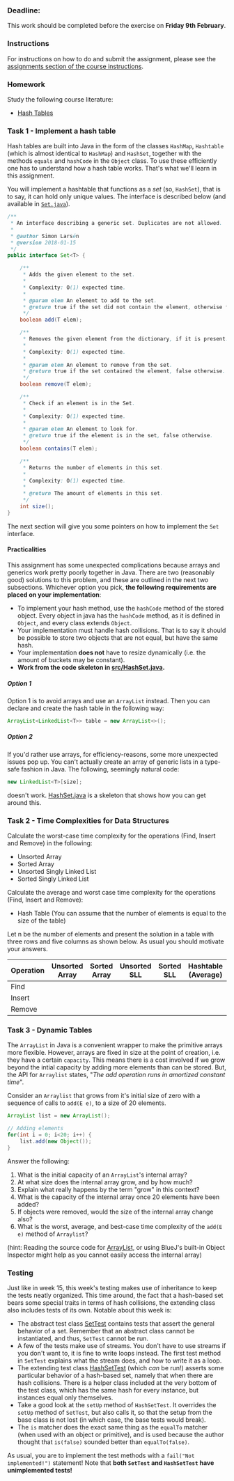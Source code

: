 ### Deadline:
This work should be completed before the exercise on **Friday 9th February**.

### Instructions
For instructions on how to do and submit the assignment, please see the
[assignments section of the course instructions](https://gits-15.sys.kth.se/inda-17/course-instructions#assignments).

### Homework
Study the following course literature:

* [Hash Tables](http://www.nada.kth.se/~snilsson/algoritmer/hashtabell/)

### Task 1 - Implement a hash table
Hash tables are built into Java in the form of the classes `HashMap`,
`Hashtable` (which is almost identical to `HashMap`) and `HashSet`, together
with the methods `equals` and `hashCode` in the `Object` class. To use these
efficiently one has to understand how a hash table works.  That's what we'll
learn in this assignment.

You will implement a hashtable that functions as a _set_ (so, `HashSet`), that
is to say, it can hold only unique values. The interface is described below
(and available in [`Set.java`](src/Set.java)).

```java
/**
 * An interface describing a generic set. Duplicates are not allowed.
 *
 * @author Simon Larsén
 * @version 2018-01-15
 */
public interface Set<T> {

    /**
     * Adds the given element to the set.
     *
     * Complexity: O(1) expected time.
     *
     * @param elem An element to add to the set.
     * @return true if the set did not contain the element, otherwise false.
     */
    boolean add(T elem);

    /**
     * Removes the given element from the dictionary, if it is present.
     *
     * Complexity: O(1) expected time.
     *
     * @param elem An element to remove from the set.
     * @return true if the set contained the element, false otherwise.
     */
    boolean remove(T elem);

    /**
     * Check if an element is in the Set.
     *
     * Complexity: O(1) expected time.
     *
     * @param elem An element to look for.
     * @return true if the element is in the set, false otherwise.
     */
    boolean contains(T elem);

    /**
     * Returns the number of elements in this set.
     *
     * Complexity: O(1) expected time.
     *
     * @return The amount of elements in this set.
     */
    int size();
}
```
The next section will give you some pointers on how to implement the `Set`
interface.

#### Practicalities
This assignment has some unexpected complications because arrays and generics
work pretty poorly together in Java. There are two (reasonably good) solutions
to this problem, and these are outlined in the next two subsections. Whichever
option you pick, **the following requirements are placed on your
implementation**:

* To implement your hash method, use the `hashCode` method of the stored
  object. Every object in java has the `hashCode` method, as it is defined in
  `Object`, and every class extends `Object`.
* Your implementation must handle hash collisions. That is to say it should be
  possible to store two objects that are not equal, but have the same hash.
* Your implementation **does not** have to resize dynamically (i.e. the amount
  of buckets may be constant).
* **Work from the code skeleton in [src/HashSet.java](src/HashSet.java).**

##### Option 1
Option 1 is to avoid arrays and use an `ArrayList` instead. Then
you can declare and create the hash table in the following way:

```java
ArrayList<LinkedList<T>> table = new ArrayList<>();
```

##### Option 2
If you'd rather use arrays, for efficiency-reasons, some more unexpected issues
pop up. You can't actually create an array of generic lists in a type-safe
fashion in Java. The following, seemingly natural code:

```java
new LinkedList<T>[size];
```

doesn't work. [HashSet.java](src/HashSet.java) is a skeleton that shows how you
can get around this.

### Task 2 - Time Complexities for Data Structures
Calculate the worst-case time complexity for the operations (Find, Insert and Remove) in the following:

* Unsorted Array
* Sorted Array
* Unsorted Singly Linked List
* Sorted Singly Linked List

Calculate the average and worst case time complexity for the operations (Find, Insert and Remove):

* Hash Table (You can assume that the number of elements is equal to the size of the table)

Let n be the number of elements and present the solution in a table with three rows and five columns as shown below. As usual you should motivate your answers.

| Operation | Unsorted Array | Sorted Array | Unsorted SLL | Sorted SLL | Hashtable (Average)| Hashtable (Worst) |
|-----------|----------------|--------------|--------------|------------|----------------|-------------------|
| Find      |                |              |              |            |                |                   |
| Insert    |                |              |              |            |                |                   |
| Remove    |                |              |              |            |                |                   |

### Task 3 - Dynamic Tables
The `ArrayList` in Java is a convenient wrapper to make the primitive arrays
more flexible.  However, arrays are fixed in size at the point of creation,
i.e. they have a certain `capacity`. This means there is a cost involved if we
grow beyond the intial capacity by adding more elements than can be stored.
But, the API for `Arraylist` states, "*The add operation runs in amortized
constant time*".

Consider an `Arraylist` that grows from it's initial size of zero with a
sequence of calls to `add(E e)`, to a size of 20 elements.

```java
ArrayList list = new ArrayList();

// Adding elements
for(int i = 0; i<20; i++) {
    list.add(new Object());
}
```

Answer the following:

1. What is the initial capacity of an `ArrayList`'s internal array?
2. At what size does the internal array grow, and by how much?
3. Explain what really happens by the term "grow" in this context?
4. What is the capacity of the internal array once 20 elements have been added?
5. If objects were removed, would the size of the internal array change also?
6. What is the worst, average, and best-case time complexity of the `add(E e)`
   method of `Arraylist`?

(hint: Reading the source code for
[ArrayList](http://grepcode.com/file/repository.grepcode.com/java/root/jdk/openjdk/8u40-b25/java/util/ArrayList.java),
or using BlueJ's built-in Object Inspector might help as you cannot easily
access the internal array)

### Testing
Just like in week 15, this week's testing makes use of inheritance to keep the
tests neatly organized. This time around, the fact that a hash-based set bears
some special traits in terms of hash collisions, the extending class also
includes tests of its own. Notable about this week is:

* The abstract test class [SetTest](src/SetTest.java) contains tests that assert
  the general behavior of a set. Remember that an abstract class cannot be
  instantiated, and thus, `SetTest` cannot be run.
* A few of the tests make use of streams. You don't have to use streams if you
  don't want to, it is fine to write loops instead. The first test method in
  `SetTest` explains what the stream does, and how to write it as a loop.
* The extending test class [HashSetTest](src/HashSetTest.java) (which _can_ be
  run!) asserts some particular behavior of a hash-based set, namely that when
  there are hash collisions. There is a helper class included at the very bottom
  of the test class, which has the same hash for every instance, but instances
  equal only themselves.
* Take a good look at the `setUp` method of `HashSetTest`. It overrides the
  `setUp` method of `SetTest`, but also calls it, so that the setup from the
  base class is not lost (in which case, the base tests would break).
* The `is` matcher does the exact same thing as the `equalTo` matcher (when
  used with an object or primitive), and is used because the author thought
  that `is(false)` sounded better than `equalTo(false)`.

As usual, you are to implement the test methods with a `fail("Not implemented!")`
statement! Note that **both `SetTest` and `HashSetTest` have unimplemented
tests!**
